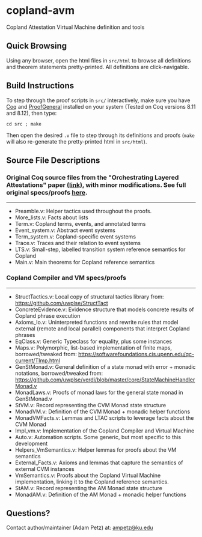 # copland-avm
Copland Attestation Virtual Machine definition and tools

## Quick Browsing

Using any browser, open the html files in `src/html` to browse all definitions and theorem statements pretty-printed.  All definitions are click-navigable.

## Build Instructions

To step through the proof scripts in `src/` interactively, make sure you have [Coq](https://coq.inria.fr/opam-using.html) and [ProofGeneral](https://proofgeneral.github.io/) installed on your system (Tested on Coq versions 8.11 and 8.12), then type:

`cd src ; make`

Then open the desired `.v` file to step through its definitions and proofs (`make` will also re-generate the pretty-printed html in `src/html`).

## Source File Descriptions

### Original Coq source files from the "Orchestrating Layered Attestations" paper [(link)](https://ku-sldg.github.io/copland///resources/copland-post-2019.pdf), with minor modifications.  See full original specs/proofs [here](https://ku-sldg.github.io/copland/software.html).
---
* Preamble.v:  Helper tactics used throughout the proofs.
* More_lists.v:  Facts about lists
* Term.v:  Copland terms, events, and annotated terms
* Event_system.v:  Abstract event systems
* Term_system.v:  Copland-specific event systems
* Trace.v:  Traces and their relation to event systems
* LTS.v:  Small-step, labelled transition system reference semantics for Copland
* Main.v:  Main theorems for Copland reference semantics


### Copland Compiler and VM specs/proofs
---
* StructTactics.v:  Local copy of structural tactics library from:  https://github.com/uwplse/StructTact
* ConcreteEvidence.v:  Evidence structure that models concrete results of Copland phrase execution 
* Axioms_Io.v:  Uninterpreted functions and rewrite rules that model external (remote and local parallel) components that interpret Copland phrases
* EqClass.v:  Generic Typeclass for equality, plus some instances
* Maps.v:  Polymorphic, list-based implementation of finite maps, borrowed/tweaked from: https://softwarefoundations.cis.upenn.edu/qc-current/TImp.html
* GenStMonad.v:  General definition of a state monad with error + monadic notations, borrowed/tweaked from:  https://github.com/uwplse/verdi/blob/master/core/StateMachineHandlerMonad.v
* MonadLaws.v:  Proofs of monad laws for the general state monad in GenStMonad.v
* StVM.v:  Record representing the CVM Monad state structure
* MonadVM.v:  Definition of the CVM Monad + monadic helper functions
* MonadVMFacts.v:  Lemmas and LTAC scripts to leverage facts about the CVM Monad
* Impl_vm.v:  Implementation of the Copland Compiler and Virtual Machine
* Auto.v:  Automation scripts.  Some generic, but most specific to this development
* Helpers_VmSemantics.v:  Helper lemmas for proofs about the VM semantics
* External_Facts.v:  Axioms and lemmas that capture the semantics of external CVM instances
* VmSemantics.v:  Proofs about the Copland Virtual Machine implementation, linking it to the Copland reference semantics. 
* StAM.v:  Record representing the AM Monad state structure
* MonadAM.v:  Definition of the AM Monad + monadic helper functions

## Questions?
Contact author/maintainer (Adam Petz) at: ampetz@ku.edu

